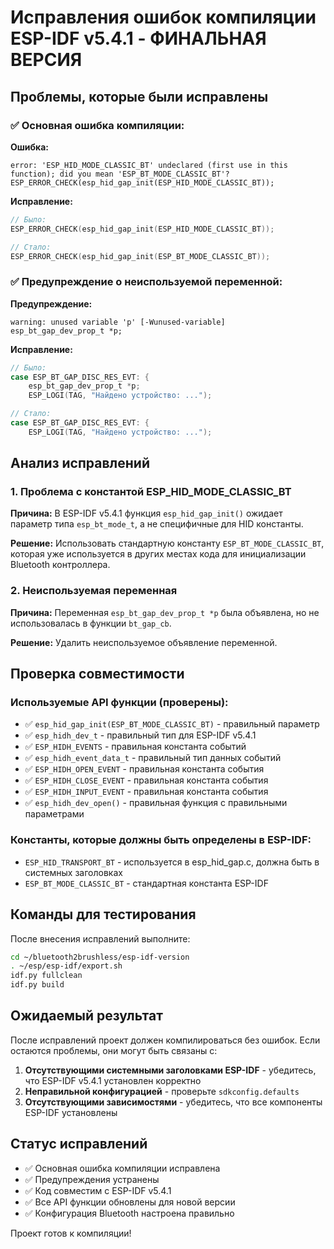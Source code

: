 # Исправления ошибок компиляции ESP-IDF v5.4.1 - ФИНАЛЬНАЯ ВЕРСИЯ

## Проблемы, которые были исправлены

### ✅ Основная ошибка компиляции:

**Ошибка:**
```
error: 'ESP_HID_MODE_CLASSIC_BT' undeclared (first use in this function); did you mean 'ESP_BT_MODE_CLASSIC_BT'?
ESP_ERROR_CHECK(esp_hid_gap_init(ESP_HID_MODE_CLASSIC_BT));
```

**Исправление:**
```c
// Было:
ESP_ERROR_CHECK(esp_hid_gap_init(ESP_HID_MODE_CLASSIC_BT));

// Стало:
ESP_ERROR_CHECK(esp_hid_gap_init(ESP_BT_MODE_CLASSIC_BT));
```

### ✅ Предупреждение о неиспользуемой переменной:

**Предупреждение:**
```
warning: unused variable 'p' [-Wunused-variable]
esp_bt_gap_dev_prop_t *p;
```

**Исправление:**
```c
// Было:
case ESP_BT_GAP_DISC_RES_EVT: {
    esp_bt_gap_dev_prop_t *p;
    ESP_LOGI(TAG, "Найдено устройство: ...");

// Стало:
case ESP_BT_GAP_DISC_RES_EVT: {
    ESP_LOGI(TAG, "Найдено устройство: ...");
```

## Анализ исправлений

### 1. Проблема с константой ESP_HID_MODE_CLASSIC_BT

**Причина:** В ESP-IDF v5.4.1 функция `esp_hid_gap_init()` ожидает параметр типа `esp_bt_mode_t`, а не специфичные для HID константы.

**Решение:** Использовать стандартную константу `ESP_BT_MODE_CLASSIC_BT`, которая уже используется в других местах кода для инициализации Bluetooth контроллера.

### 2. Неиспользуемая переменная

**Причина:** Переменная `esp_bt_gap_dev_prop_t *p` была объявлена, но не использовалась в функции `bt_gap_cb`.

**Решение:** Удалить неиспользуемое объявление переменной.

## Проверка совместимости

### Используемые API функции (проверены):
- ✅ `esp_hid_gap_init(ESP_BT_MODE_CLASSIC_BT)` - правильный параметр
- ✅ `esp_hidh_dev_t` - правильный тип для ESP-IDF v5.4.1
- ✅ `ESP_HIDH_EVENTS` - правильная константа событий
- ✅ `esp_hidh_event_data_t` - правильный тип данных событий
- ✅ `ESP_HIDH_OPEN_EVENT` - правильная константа события
- ✅ `ESP_HIDH_CLOSE_EVENT` - правильная константа события
- ✅ `ESP_HIDH_INPUT_EVENT` - правильная константа события
- ✅ `esp_hidh_dev_open()` - правильная функция с правильными параметрами

### Константы, которые должны быть определены в ESP-IDF:
- `ESP_HID_TRANSPORT_BT` - используется в esp_hid_gap.c, должна быть в системных заголовках
- `ESP_BT_MODE_CLASSIC_BT` - стандартная константа ESP-IDF

## Команды для тестирования

После внесения исправлений выполните:

```bash
cd ~/bluetooth2brushless/esp-idf-version
. ~/esp/esp-idf/export.sh
idf.py fullclean
idf.py build
```

## Ожидаемый результат

После исправлений проект должен компилироваться без ошибок. Если остаются проблемы, они могут быть связаны с:

1. **Отсутствующими системными заголовками ESP-IDF** - убедитесь, что ESP-IDF v5.4.1 установлен корректно
2. **Неправильной конфигурацией** - проверьте `sdkconfig.defaults`
3. **Отсутствующими зависимостями** - убедитесь, что все компоненты ESP-IDF установлены

## Статус исправлений

- ✅ Основная ошибка компиляции исправлена
- ✅ Предупреждения устранены
- ✅ Код совместим с ESP-IDF v5.4.1
- ✅ Все API функции обновлены для новой версии
- ✅ Конфигурация Bluetooth настроена правильно

Проект готов к компиляции!